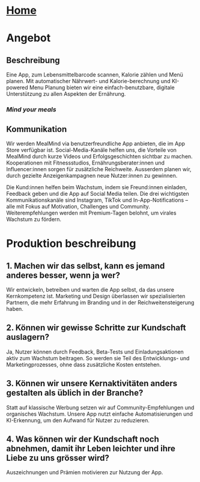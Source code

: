 # [Home](../README.md)

# Angebot

## Beschreibung

Eine App, zum Lebensmittelbarcode scannen, Kalorie zählen und Menü planen. Mit automatischer Nährwert- und
Kalorie-berechnung und KI-powered Menu Planung bieten wir eine einfach-benutzbare, digitale Unterstützung zu allen
Aspekten der Ernährung.

### *Mind your meals*

## Kommunikation

Wir werden MealMind via benutzerfreundliche App anbieten, die im App Store verfügbar ist. Social-Media-Kanäle helfen
uns, die Vorteile von MealMind durch kurze Videos und Erfolgsgeschichten sichtbar zu machen. Kooperationen mit
Fitnessstudios, Ernährungsberater:innen und Influencer:innen sorgen für zusätzliche Reichweite. Ausserdem planen wir,
durch gezielte Anzeigenkampagnen neue Nutzer:innen zu gewinnen.

Die Kund:innen helfen beim Wachstum, indem sie Freund:innen einladen, Feedback geben und die App auf Social Media teilen.
Die drei wichtigsten Kommunikationskanäle sind Instagram, TikTok und In-App-Notifications – alle mit Fokus auf Motivation, Challenges und Community.
Weiterempfehlungen werden mit Premium-Tagen belohnt, um virales Wachstum zu fördern.

# Produktion beschreibung

## 1. Machen wir das selbst, kann es jemand anderes besser, wenn ja wer?

Wir entwickeln, betreiben und warten die App selbst, da das unsere Kernkompetenz ist.
Marketing und Design überlassen wir spezialisierten Partnern, die mehr Erfahrung im Branding und in der
Reichweitensteigerung haben.

## 2. Können wir gewisse Schritte zur Kundschaft auslagern?

Ja, Nutzer können durch Feedback, Beta-Tests und Einladungsaktionen aktiv zum Wachstum beitragen.
So werden sie Teil des Entwicklungs- und Marketingprozesses, ohne dass zusätzliche Kosten entstehen.

## 3. Können wir unsere Kernaktivitäten anders gestalten als üblich in der Branche?

Statt auf klassische Werbung setzen wir auf Community-Empfehlungen und organisches Wachstum.
Unsere App nutzt einfache Automatisierungen und KI-Erkennung, um den Aufwand für Nutzer zu reduzieren.

## 4. Was können wir der Kundschaft noch abnehmen, damit ihr Leben leichter und ihre Liebe zu uns grösser wird?

Auszeichnungen und Prämien motivieren zur Nutzung der App.
